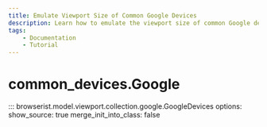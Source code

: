```yaml
---
title: Emulate Viewport Size of Common Google Devices
description: Learn how to emulate the viewport size of common Google devices in Browserist. Includes code examples for beginners and advanced users for web scraping and browser automation.
tags:
    - Documentation
    - Tutorial
---
```


# common_devices.Google

::: browserist.model.viewport.collection.google.GoogleDevices
    options:
      show_source: true
      merge_init_into_class: false
